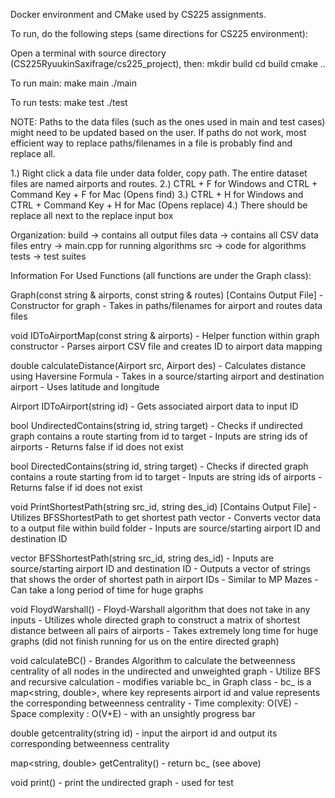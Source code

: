 Docker environment and CMake used by CS225 assignments.

To run, do the following steps (same directions for CS225 environment):

Open a terminal with source directory (CS225RyuukinSaxifrage/cs225_project), then: 
mkdir build
cd build
cmake ..

To run main:
make main 
./main

To run tests:
make test
./test

NOTE: Paths to the data files (such as the ones used in main and test cases) might need to be updated based on the user. If paths do not work, most efficient way to replace paths/filenames in a file is probably find and replace all.

1.) Right click a data file under data folder, copy path. The entire dataset files are named airports and routes.
2.) CTRL + F for Windows and CTRL + Command Key + F for Mac (Opens find)
3.) CTRL + H for Windows and CTRL + Command Key + H for Mac (Opens replace)
4.) There should be replace all next to the replace input box

Organization:
build -> contains all output files 
data -> contains all CSV data files
entry -> main.cpp for running algorithms
src -> code for algorithms
tests -> test suites

Information For Used Functions (all functions are under the Graph class):

Graph(const string & airports, const string & routes) [Contains Output File]
    - Constructor for graph
    - Takes in paths/filenames for airport and routes data files

void IDToAirportMap(const string & airports)
    - Helper function within graph constructor
    - Parses airport CSV file and creates ID to airport data mapping

double calculateDistance(Airport src, Airport des) 
    - Calculates distance using Haversine Formula
    - Takes in a source/starting airport and destination airport
    - Uses latitude and longitude

Airport IDToAirport(string id)
    - Gets associated airport data to input ID

bool UndirectedContains(string id, string target)
    - Checks if undirected graph contains a route starting from id to target
    - Inputs are string ids of airports
    - Returns false if id does not exist

bool DirectedContains(string id, string target)
    - Checks if directed graph contains a route starting from id to target
    - Inputs are string ids of airports
    - Returns false if id does not exist

void PrintShortestPath(string src_id, string des_id) [Contains Output File]
    - Utilizes BFSShortestPath to get shortest path vector
    - Converts vector data to a output file within build folder
    - Inputs are source/starting airport ID and destination ID
    
vector<string> BFSShortestPath(string src_id, string des_id)
    - Inputs are source/starting airport ID and destination ID
    - Outputs a vector of strings that shows the order of shortest path in airport IDs
    - Similar to MP Mazes
    - Can take a long period of time for huge graphs

void FloydWarshall()
    - Floyd-Warshall algorithm that does not take in any inputs
    - Utilizes whole directed graph to construct a matrix of shortest distance between all pairs of airports
    - Takes extremely long time for huge graphs (did not finish running for us on the entire directed graph)

void calculateBC()
    - Brandes Algorithm to calculate the betweenness centrality of all nodes in the undirected and unweighted graph
    - Utilize BFS and recursive calculation
    - modifies variable bc_ in Graph class
    - bc_ is a map<string, double>, where key represents airport id and value represents the corresponding betweenness centrality
    - Time complexity: O(VE)
    - Space complexity : O(V+E)
    - with an unsightly progress bar

double getcentrality(string id)
    - input the airport id and output its corresponding betweenness centrality

map<string, double> getCentrality()
    - return bc_ (see above)

void print()
    - print the undirected graph
    - used for test

